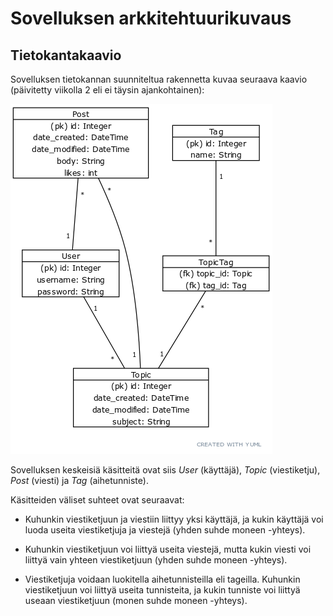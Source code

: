 # Sovelluksen arkkitehtuurikuvaus

## Tietokantakaavio

Sovelluksen tietokannan suunniteltua rakennetta kuvaa seuraava kaavio (päivitetty viikolla 2 eli ei täysin ajankohtainen):

![Tietokantakaavio](https://raw.githubusercontent.com/joonaspartanen/tsoha-forum/master/documentation/images/erdiagram.png)

Sovelluksen keskeisiä käsitteitä ovat siis _User_ (käyttäjä), _Topic_ (viestiketju), _Post_ (viesti) ja _Tag_ (aihetunniste).

Käsitteiden väliset suhteet ovat seuraavat:

- Kuhunkin viestiketjuun ja viestiin liittyy yksi käyttäjä, ja kukin käyttäjä voi luoda useita viestiketjuja ja viestejä (yhden suhde moneen -yhteys).

- Kuhunkin viestiketjuun voi liittyä useita viestejä, mutta kukin viesti voi liittyä vain yhteen viestiketjuun (yhden suhde moneen -yhteys).

- Viestiketjuja voidaan luokitella aihetunnisteilla eli tageilla. Kuhunkin viestiketjuun voi liittyä useita tunnisteita, ja kukin tunniste voi liittyä useaan viestiketjuun (monen suhde moneen -yhteys).
